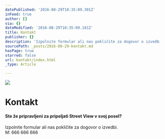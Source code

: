 ```yaml
---
datePublished: '2016-08-29T10:35:09.301Z'
inFeed: true
author: []
via: {}
dateModified: '2016-08-29T10:35:09.181Z'
title: Kontakt
publisher: {}
description: 'Izpolnite formular ali nas pokličite za dogovor o izvedbi.M: 666 666 666'
sourcePath: _posts/2016-08-29-kontakt.md
hasPage: true
starred: false
url: kontakt/index.html
_type: Article

---
```

![](https://the-grid-user-content.s3-us-west-2.amazonaws.com/7fc778af-a8ba-49b4-af2d-2511900b93c7.png)

# Kontakt

#### Ste že pripravljeni za pripeljati Street View v svoj posel?

Izpolnite formular ali nas pokličite za dogovor o izvedbi.  
M: 666 666 666